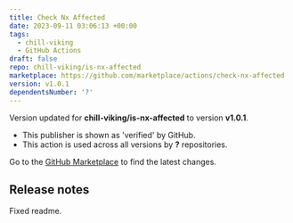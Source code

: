 ```yaml
---
title: Check Nx Affected
date: 2023-09-11 03:06:13 +00:00
tags:
  - chill-viking
  - GitHub Actions
draft: false
repo: chill-viking/is-nx-affected
marketplace: https://github.com/marketplace/actions/check-nx-affected
version: v1.0.1
dependentsNumber: '?'
---
```



Version updated for **chill-viking/is-nx-affected** to version **v1.0.1**.
- This publisher is shown as 'verified' by GitHub.
- This action is used across all versions by **?** repositories.

Go to the [GitHub Marketplace](https://github.com/marketplace/actions/check-nx-affected) to find the latest changes.

## Release notes

Fixed readme.
